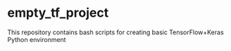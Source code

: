 # empty_tf_project
This repository contains bash scripts for creating basic TensorFlow+Keras Python environment
